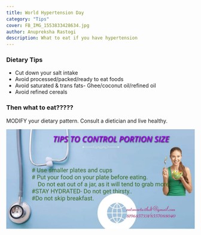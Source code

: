 ```yaml
---
title: World Hypertension Day
category: "Tips"
cover: FB_IMG_1553833428634.jpg
author: Anupreksha Rastogi
description: What to eat if you have hypertension
---
```


### Dietary Tips

- Cut down your salt intake
- Avoid processed/packed/ready to eat foods
- Avoid saturated & trans fats- Ghee/coconut oil/refined oil
- Avoid refined cereals

### Then what to eat?????

MODIFY your dietary pattern. Consult a dietician and live healthy.

![unsplash.com](./FB_IMG_1553833428634.jpg)
